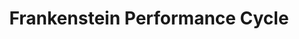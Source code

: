 ---
title: "Frankenstein Performance Cycle"
url: /toronto/frankenstein-performance-cycle/
shop: Motorrad
---